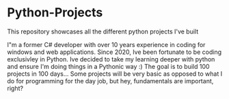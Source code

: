 # Python-Projects
This repository showcases all the different python projects I've built 

I"m a former C# developer with over 10 years experience in coding for windows and web applications. 
Since 2020, Ive been fortunate to be coding exclusivley in Python. Ive decided to take my learning deeper with python and ensure I'm doing things in a Pythonic way :)
The goal is to build 100 projects in 100 days...
Some projects will be very basic as opposed to what I do for programming for the day job, but hey, fundamentals are important, right? 


